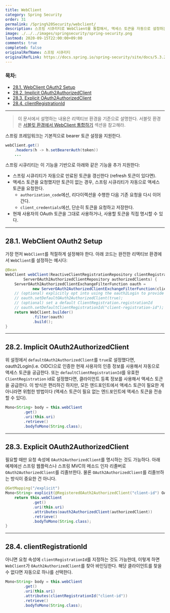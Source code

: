 ```yaml
---
title: WebClient
category: Spring Security
order: 31
permalink: /Spring%20Security/webclient/
description: 스프링 시큐리티로 WebClient를 통합해서, 액세스 토큰을 자동으로 설정하는 방법을 설명합니다. 공식 문서에 있는 "WebClient" 챕터를 한글로 번역한 문서입니다.
image: ./../../images/springsecurity/spring-security.png
lastmod: 2020-09-15T22:00:00+09:00
comments: true
completed: false
originalRefName: 스프링 시큐리티
originalRefLink: https://docs.spring.io/spring-security/site/docs/5.3.2.RELEASE/reference/html5/#webclient
---
```


### 목차:

- [28.1. WebClient OAuth2 Setup](#281-webclient-oauth2-setup)
- [28.2. Implicit OAuth2AuthorizedClient](#282-implicit-oauth2authorizedclient)
- [28.3. Explicit OAuth2AuthorizedClient](#283-explicit-oauth2authorizedclient)
- [28.4. clientRegistrationId](#284-clientregistrationid)

---

> 이 문서에서 설명하는 내용은 리액티브 환경을 기준으로 설명한다. 서블릿 환경은 [서블릿 환경에서 WebClient 통합하기](../oauth2#1224-webclient-integration-for-servlet-environments) 섹션을 참고해라.

스프링 프레임워크는 기본적으로 bearer 토큰 설정을 지원한다.

```java
webClient.get()
    .headers(h -> h.setBearerAuth(token))
    ...
```

스프링 시큐리티는 이 기능을 기반으로 아래와 같은 기능을 추가 지원한다:

- 스프링 시큐리티가 자동으로 만료된 토큰을 갱신한다 (refresh 토큰이 있다면).
- 액세스 토큰을 요청했지만 토큰이 없는 경우, 스프링 시큐리티가 자동으로 액세스 토큰을 요청한다.
  - `authorization_code`에선, 리다이렉션을 수행한 다음 기존 요청을 다시 이어간다.
  - `client_credentials`에선, 단순히 토큰을 요청하고 저장한다.
- 현재 사용자의 OAuth 토큰을 그대로 사용하거나, 사용할 토큰을 직접 명시할 수 있다.

---

## 28.1. WebClient OAuth2 Setup

가장 먼저 `WebClient`를 적절하게 설정해야 한다. 아래 코드는 완전한 리액티브 환경에서 `WebClient`를 설정하는 예시다:

```java
@Bean
WebClient webClient(ReactiveClientRegistrationRepository clientRegistrations,
        ServerOAuth2AuthorizedClientRepository authorizedClients) {
    ServerOAuth2AuthorizedClientExchangeFilterFunction oauth =
            new ServerOAuth2AuthorizedClientExchangeFilterFunction(clientRegistrations, authorizedClients);
    // (optional) explicitly opt into using the oauth2Login to provide an access token implicitly
    // oauth.setDefaultOAuth2AuthorizedClient(true);
    // (optional) set a default ClientRegistration.registrationId
    // oauth.setDefaultClientRegistrationId("client-registration-id");
    return WebClient.builder()
            .filter(oauth)
            .build();
}
```

---

## 28.2. Implicit OAuth2AuthorizedClient

위 설정에서 `defaultOAuth2AuthorizedClient`를 `true`로 설정했다면, oauth2Login(i.e. OIDC)으로 인증한 현재 사용자의 인증 정보를 사용해서 자동으로 액세스 토큰을 공급한다. 또는 `defaultClientRegistrationId`를 유효한 `ClientRegistration` id로 설정했다면, 클라이언트 등록 정보를 사용해서 액세스 토큰을 공급한다. 이 방식은 편리하긴 하지만, 모든 엔드포인트에서 액세스 토큰이 필요한 게 아니라면 위험한 방법이다 (액세스 토큰이 필요 없는 엔드포인트에 액세스 토큰을 전송할 수 있다).

```java
Mono<String> body = this.webClient
        .get()
        .uri(this.uri)
        .retrieve()
        .bodyToMono(String.class);
```

---

## 28.3. Explicit OAuth2AuthorizedClient

필요할 때만 요청 속성에 `OAuth2AuthorizedClient`를 명시하는 것도 가능하다. 아래 예제에선 스프링 웹플럭스나 스프링 MVC의 메소드 인자 리졸버로 `OAuth2AuthorizedClient`를 리졸브한다. 물론 `OAuth2AuthorizedClient`를 리졸브하는 방식이 중요한 건 아니다.

```java
@GetMapping("/explicit")
Mono<String> explicit(@RegisteredOAuth2AuthorizedClient("client-id") OAuth2AuthorizedClient authorizedClient) {
    return this.webClient
            .get()
            .uri(this.uri)
            .attributes(oauth2AuthorizedClient(authorizedClient))
            .retrieve()
            .bodyToMono(String.class);
}
```

---

## 28.4. clientRegistrationId

아니면  요청 속성에 `clientRegistrationId`를 지정하는 것도 가능한데, 이렇게 하면 `WebClient`가 `OAuth2AuthorizedClient`를 찾아 바인딩한다. 해당 클라이언트를 찾을 수 없다면 자동으로 하나를 선택한다.

```java
Mono<String> body = this.webClient
        .get()
        .uri(this.uri)
        .attributes(clientRegistrationId("client-id"))
        .retrieve()
        .bodyToMono(String.class);
```